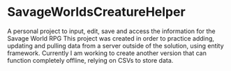 # SavageWorldsCreatureHelper
A personal project to input, edit, save and access the information for the Savage World RPG
This project was created in order to practice adding, updating and pulling data from a server outside of the solution, using entity framework.
Currently I am working to create another version that can function completely offline, relying on CSVs to store data.
